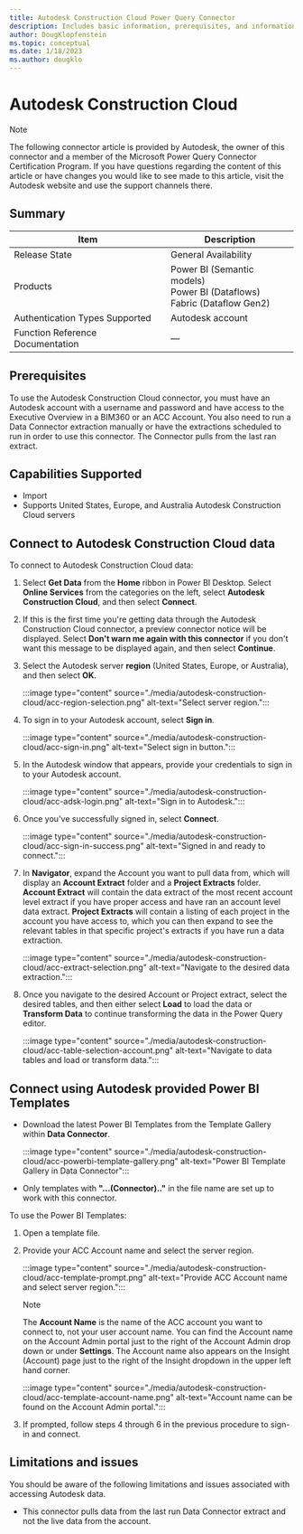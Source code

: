 ```yaml
---
title: Autodesk Construction Cloud Power Query Connector
description: Includes basic information, prerequisites, and information on how to connect to your Autodesk Construction Cloud data, along with a list of known issues and limitations.
author: DougKlopfenstein
ms.topic: conceptual
ms.date: 1/18/2023
ms.author: dougklo
---
```


# Autodesk Construction Cloud

> [!NOTE]
>The following connector article is provided by Autodesk, the owner of this connector and a member of the Microsoft Power Query Connector Certification Program. If you have questions regarding the content of this article or have changes you would like to see made to this article, visit the Autodesk website and use the support channels there.

## Summary

| Item | Description |
| ---- | ----------- |
| Release State | General Availability |
| Products | Power BI (Semantic models)<br/>Power BI (Dataflows)<br/>Fabric (Dataflow Gen2)  |
| Authentication Types Supported | Autodesk account |
| Function Reference Documentation |&mdash; |

## Prerequisites

To use the Autodesk Construction Cloud connector, you must have an Autodesk account with a username and password and have access to the Executive Overview in a BIM360 or an ACC Account. You also need to run a Data Connector extraction manually or have the extractions scheduled to run in order to use this connector. The Connector pulls from the last ran extract.

## Capabilities Supported

* Import
* Supports United States, Europe, and Australia Autodesk Construction Cloud servers

## Connect to Autodesk Construction Cloud data

To connect to Autodesk Construction Cloud data:

1. Select **Get Data** from the **Home** ribbon in Power BI Desktop. Select **Online Services** from the categories on the left, select **Autodesk Construction Cloud**, and then select **Connect**.

2. If this is the first time you're getting data through the Autodesk Construction Cloud connector, a preview connector notice will be displayed. Select **Don't warn me again with this connector** if you don't want this message to be displayed again, and then select **Continue**.

3. Select the Autodesk server **region** (United States, Europe, or Australia), and then select **OK**.
  
   :::image type="content" source="./media/autodesk-construction-cloud/acc-region-selection.png" alt-text="Select server region.":::

4. To sign in to your Autodesk account, select **Sign in**.
  
   :::image type="content" source="./media/autodesk-construction-cloud/acc-sign-in.png" alt-text="Select sign in button.":::

5. In the Autodesk window that appears, provide your credentials to sign in to your Autodesk account.
  
   :::image type="content" source="./media/autodesk-construction-cloud/acc-adsk-login.png" alt-text="Sign in to Autodesk.":::

6. Once you've successfully signed in, select **Connect**.

   :::image type="content" source="./media/autodesk-construction-cloud/acc-sign-in-success.png" alt-text="Signed in and ready to connect.":::

7. In **Navigator**, expand the Account you want to pull data from, which will display an **Account Extract** folder and a **Project Extracts** folder. **Account Extract** will contain the data extract of the most recent account level extract if you have proper access and have ran an account level data extract. **Project Extracts** will contain a listing of each project in the account you have access to, which you can then expand to see the relevant tables in that specific project's extracts if you have run a data extraction.

   :::image type="content" source="./media/autodesk-construction-cloud/acc-extract-selection.png" alt-text="Navigate to the desired data extraction.":::

8. Once you navigate to the desired Account or Project extract, select the desired tables, and then either select **Load** to load the data or **Transform Data** to continue transforming the data in the Power Query editor.

   :::image type="content" source="./media/autodesk-construction-cloud/acc-table-selection-account.png" alt-text="Navigate to data tables and load or transform data.":::
  
## Connect using Autodesk provided Power BI Templates

* Download the latest Power BI Templates from the Template Gallery within **Data Connector**.

  :::image type="content" source="./media/autodesk-construction-cloud/acc-powerbi-template-gallery.png" alt-text="Power BI Template Gallery in Data Connector":::

* Only templates with **"...(Connector).."** in the file name are set up to work with this connector.

To use the Power BI Templates:

1. Open a template file.

2. Provide your ACC Account name and select the server region.

   :::image type="content" source="./media/autodesk-construction-cloud/acc-template-prompt.png" alt-text="Provide ACC Account name and select server region.":::

   > [!NOTE]
   >The **Account Name** is the name of the ACC account you want to connect to, not your user account name. You can find the Account name on the Account Admin portal just to the right of the Account Admin drop down or under **Settings**. The Account name also appears on the Insight (Account) page just to the right of the Insight dropdown in the upper left hand corner.

   :::image type="content" source="./media/autodesk-construction-cloud/acc-template-account-name.png" alt-text="Account name can be found on the Account Admin portal.":::

3. If prompted, follow steps 4 through 6 in the previous procedure to sign-in and connect.

## Limitations and issues

You should be aware of the following limitations and issues associated with accessing Autodesk data.

* This connector pulls data from the last run Data Connector extract and not the live data from the account.
